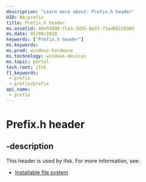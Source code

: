 ```yaml
---
description: "Learn more about: Prefix.h header"
UID: NA:prefix
title: Prefix.h header
ms.assetid: 40e93800-fca3-3d55-8a33-71ad08228385
ms.date: 05/09/2018
keywords: ["Prefix.h header"]
ms.keywords: 
ms.prod: windows-hardware
ms.technology: windows-devices
ms.topic: portal
tech.root: ifsk
f1_keywords:
 - prefix
 - prefix/prefix
api_name:
 - prefix
---
```


# Prefix.h header


## -description

This header is used by ifsk. For more information, see:

- [Installable file system](../_ifsk/index.md)

